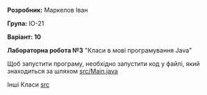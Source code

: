 **Розробник:** Маркелов Іван

**Група:** ІО-21

**Варіант: 10**

**Лабораторна робота №3** "Класи в мові програмування Java"

Щоб запустити програму, необхідно запустити код у файлі, який знаходиться за шляхом [src/Main.java](src/Main.java)

Інші Класи [src](src)
